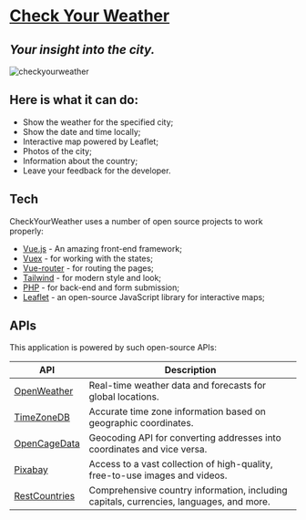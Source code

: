 # [Check Your Weather](http://checkyourweather.infinityfreeapp.com/)
## _Your insight into the city._ 

![checkyourweather](https://github.com/Nikita0x/project04/assets/114003900/092cfc29-2eb8-45f8-8f37-afde37692048)


## Here is what it can do:

- Show the weather for the specified city;
- Show the date and time locally; 
- Interactive map powered by Leaflet;
- Photos of the city;
- Information about the country;
- Leave your feedback for the developer.

## Tech

CheckYourWeather uses a number of open source projects to work properly:

- [Vue.js](https://vuejs.org/) - An amazing front-end framework;
- [Vuex](https://vuex.vuejs.org/)  - for working with the states;
- [Vue-router](https://router.vuejs.org/tail)  - for routing the pages;
- [Tailwind](https://tailwindcss.com/)  - for modern style and look;
- [PHP](https://www.php.net/)  - for back-end and form submission;
- [Leaflet](https://leafletjs.com/)  - an open-source JavaScript library for interactive maps;


## APIs

This application is powered by such open-source APIs:

| API | Description |
| ------ | ------ |
| [OpenWeather](https://openweathermap.org/) | Real-time weather data and forecasts for global locations. |
| [TimeZoneDB](https://timezonedb.com/) | Accurate time zone information based on geographic coordinates. |
| [OpenCageData](https://opencagedata.com/) | Geocoding API for converting addresses into coordinates and vice versa.|
| [Pixabay](https://pixabay.com/) | Access to a vast collection of high-quality, free-to-use images and videos. |
| [RestCountries](https://restcountries.com/) | Comprehensive country information, including capitals, currencies, languages, and more.|


